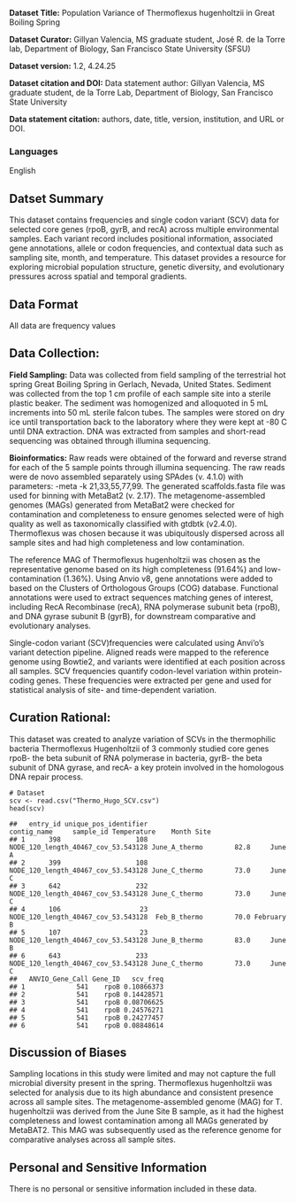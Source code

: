 **Dataset Title:** Population Variance of Thermoflexus hugenholtzii in
Great Boiling Spring

**Dataset Curator:** Gillyan Valencia, MS graduate student, José R. de
la Torre lab, Department of Biology, San Francisco State University
(SFSU)

**Dataset version:** 1.2, 4.24.25

**Dataset citation and DOI:** 
Data statement author: Gillyan Valencia, MS graduate student, de la Torre Lab, Department of Biology, San Francisco State University

**Data statement citation:** authors, date, title, version, institution, and URL or DOI.

### Languages

English

## Datset Summary

This dataset contains frequencies and single codon variant (SCV) 
data for selected core genes (rpoB, gyrB, and recA) across multiple 
environmental samples. Each variant record includes positional 
information, associated gene annotations, allele or codon frequencies, 
and contextual data such as sampling site, month, and temperature. 
This dataset provides a resource for exploring microbial population structure,
genetic diversity, and evolutionary pressures across spatial and temporal gradients.

## Data Format

All data are frequency values 

## Data Collection:

**Field Sampling:** Data was collected from field sampling of the
terrestrial hot spring Great Boiling Spring in Gerlach, Nevada, United
States. Sediment was collected from the top 1 cm profile of each sample
site into a sterile plastic beaker. The sediment was homogenized and
alloquoted in 5 mL increments into 50 mL sterile falcon tubes. The
samples were stored on dry ice until transportation back to the
laboratory where they were kept at -80 C until DNA extraction. DNA was
extracted from samples and short-read sequencing was obtained through
illumina sequencing.

**Bioinformatics:** Raw reads were obtained of the forward and reverse
strand for each of the 5 sample points through illumina sequencing. The
raw reads were de novo assembled separately using SPAdes (v. 4.1.0) with 
parameters: -meta -k 21,33,55,77,99. The generated scaffolds.fasta file was 
used for binning with MetaBat2 (v. 2.17). The metagenome-assembled 
genomes (MAGs) generated from MetaBat2 were checked for contamination and
completeness to ensure genomes selected were of high quality as well as 
taxonomically classified with gtdbtk (v2.4.0). Thermoflexus was chosen because 
it was ubiquitously dispersed across all sample sites and had high completeness 
and low contamination.

The reference MAG of Thermoflexus hugenholtzii was chosen as the representative genome 
based on its high completeness (91.64%) and low-contamination (1.36%).
Using Anvio v8, gene annotations were added to based on the Clusters of
Orthologous Groups (COG) database. Functional annotations were used to
extract sequences matching genes of interest, including RecA Recombinase (recA), 
RNA polymerase subunit beta (rpoB), and DNA gyrase subunit B (gyrB), for
downstream comparative and evolutionary analyses. 

Single-codon variant (SCV)frequencies were calculated using Anvi’o’s variant detection pipeline. 
Aligned reads were mapped to the reference genome using Bowtie2, and variants 
were identified at each position across all samples. SCV frequencies 
quantify codon-level variation within protein-coding genes. These frequencies were 
extracted per gene and used for statistical analysis of 
site- and time-dependent variation.

## Curation Rational:

This dataset was created to analyze variation of SCVs in the
thermophilic bacteria Thermoflexus Hugenholtzii of 3 commonly studied
core genes rpoB- the beta subunit of RNA polymerase in bacteria, gyrB-
the beta subunit of DNA gyrase, and recA- a key protein involved in the
homologous DNA repair process.

    # Dataset
    scv <- read.csv("Thermo_Hugo_SCV.csv")
    head(scv)

    ##   entry_id unique_pos_identifier                         contig_name     sample_id Temperature    Month Site
    ## 1      398                   108 NODE_120_length_40467_cov_53.543128 June_A_thermo        82.8     June    A
    ## 2      399                   108 NODE_120_length_40467_cov_53.543128 June_C_thermo        73.0     June    C
    ## 3      642                   232 NODE_120_length_40467_cov_53.543128 June_C_thermo        73.0     June    C
    ## 4      106                    23 NODE_120_length_40467_cov_53.543128  Feb_B_thermo        70.0 February    B
    ## 5      107                    23 NODE_120_length_40467_cov_53.543128 June_B_thermo        83.0     June    B
    ## 6      643                   233 NODE_120_length_40467_cov_53.543128 June_C_thermo        73.0     June    C
    ##   ANVIO_Gene_Call Gene_ID   scv_freq
    ## 1             541    rpoB 0.10866373
    ## 2             541    rpoB 0.14428571
    ## 3             541    rpoB 0.08706625
    ## 4             541    rpoB 0.24576271
    ## 5             541    rpoB 0.24277457
    ## 6             541    rpoB 0.08848614

## Discussion of Biases

Sampling locations in this study were limited and may not capture the
full microbial diversity present in the spring. Thermoflexus
hugenholtzii was selected for analysis due to its high abundance and
consistent presence across all sample sites. The metagenome-assembled
genome (MAG) for T. hugenholtzii was derived from the June Site B
sample, as it had the highest completeness and lowest contamination
among all MAGs generated by MetaBAT2. This MAG was subsequently used as
the reference genome for comparative analyses across all sample sites.

## Personal and Sensitive Information

There is no personal or sensitive information included in these data.
